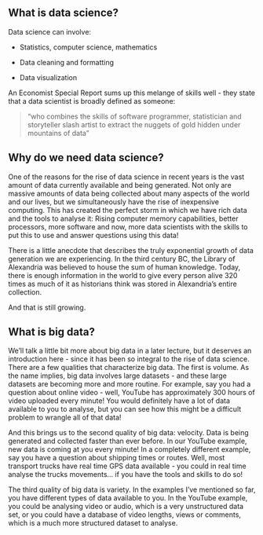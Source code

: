 ## What is data science?

Data science can involve:

- Statistics, computer science, mathematics

- Data cleaning and formatting

- Data visualization

An Economist Special Report sums up this melange of skills well - they state that a data scientist is broadly defined as someone:

> “who combines the skills of software programmer, statistician and storyteller slash artist to extract the nuggets of gold hidden under mountains of data”

## Why do we need data science?

One of the reasons for the rise of data science in recent years is the vast amount of data currently available and being generated. Not only are massive amounts of data being collected about many aspects of the world and our lives, but we simultaneously have the rise of inexpensive computing. This has created the perfect storm in which we have rich data and the tools to analyse it: Rising computer memory capabilities, better processors, more software and now, more data scientists with the skills to put this to use and answer questions using this data!

There is a little anecdote that describes the truly exponential growth of data generation we are experiencing. In the third century BC, the Library of Alexandria was believed to house the sum of human knowledge. Today, there is enough information in the world to give every person alive 320 times as much of it as historians think was stored in Alexandria’s entire collection.

And that is still growing.

## What is big data?

We’ll talk a little bit more about big data in a later lecture, but it deserves an introduction here - since it has been so integral to the rise of data science. There are a few qualities that characterize big data. The first is volume. As the name implies, big data involves large datasets - and these large datasets are becoming more and more routine. For example, say you had a question about online video - well, YouTube has approximately 300 hours of video uploaded every minute! You would definitely have a lot of data available to you to analyse, but you can see how this might be a difficult problem to wrangle all of that data!

And this brings us to the second quality of big data: velocity. Data is being generated and collected faster than ever before. In our YouTube example, new data is coming at you every minute! In a completely different example, say you have a question about shipping times or routes. Well, most transport trucks have real time GPS data available - you could in real time analyse the trucks movements… if you have the tools and skills to do so!

The third quality of big data is variety. In the examples I’ve mentioned so far, you have different types of data available to you. In the YouTube example, you could be analysing video or audio, which is a very unstructured data set, or you could have a database of video lengths, views or comments, which is a much more structured dataset to analyse.


